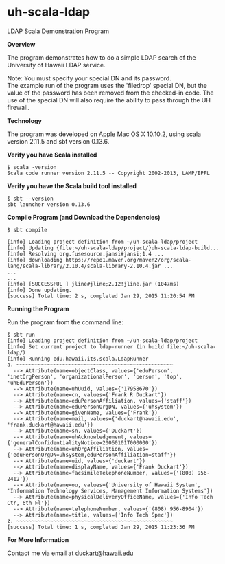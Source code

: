 uh-scala-ldap
===========

LDAP Scala Demonstration Program

**Overview**

The program demonstrates how to do a simple LDAP search
of the University of Hawaii LDAP service. 

Note: You must specify your special DN and its password.<br/>
The example run of the program uses the 'filedrop' special DN,
but the value of the password has been removed from the 
checked-in code. The use of the special DN will also require 
the ability to pass through the UH firewall.

**Technology**

The program was developed on Apple Mac OS X 10.10.2,
using scala version 2.11.5 and sbt version 0.13.6.

**Verify you have Scala installed**

    $ scala -version
    Scala code runner version 2.11.5 -- Copyright 2002-2013, LAMP/EPFL

**Verify you have the Scala build tool installed**

    $ sbt --version
    sbt launcher version 0.13.6

**Compile Program (and Download the Dependencies)**

    $ sbt compile

    [info] Loading project definition from ~/uh-scala-ldap/project
    [info] Updating {file:~/uh-scala-ldap/project/}uh-scala-ldap-build...
    [info] Resolving org.fusesource.jansi#jansi;1.4 ...
    [info] downloading https://repo1.maven.org/maven2/org/scala-lang/scala-library/2.10.4/scala-library-2.10.4.jar ...
    ...
    ...
    [info] [SUCCESSFUL ] jline#jline;2.12!jline.jar (1047ms)
    [info] Done updating.
    [success] Total time: 2 s, completed Jan 29, 2015 11:20:54 PM

**Running the Program**

Run the program from the command line: 

    $ sbt run
    [info] Loading project definition from ~/uh-scala-ldap/project
    [info] Set current project to ldap-runner (in build file:~/uh-scala-ldap/)
    [info] Running edu.hawaii.its.scala.LdapRunner 
    a. ~~~~~~~~~~~~~~~~~~~~~~~~~~~~~~~~~~~~~~~~~~~~~~~~~~~
      --> Attribute(name=objectClass, values={'eduPerson', 'inetOrgPerson', 'organizationalPerson', 'person', 'top', 'uhEduPerson'})
      --> Attribute(name=uhUuid, values={'17958670'})
      --> Attribute(name=cn, values={'Frank R Duckart'})
      --> Attribute(name=eduPersonAffiliation, values={'staff'})
      --> Attribute(name=eduPersonOrgDN, values={'uhsystem'})
      --> Attribute(name=givenName, values={'Frank'})
      --> Attribute(name=mail, values={'duckart@hawaii.edu', 'frank.duckart@hawaii.edu'})
      --> Attribute(name=sn, values={'Duckart'})
      --> Attribute(name=uhAcknowledgement, values={'generalConfidentialityNotice=20060101T000000'})
      --> Attribute(name=uhOrgAffiliation, values={'eduPersonOrgDN=uhsystem,eduPersonAffiliation=staff'})
      --> Attribute(name=uid, values={'duckart'})
      --> Attribute(name=displayName, values={'Frank Duckart'})
      --> Attribute(name=facsimileTelephoneNumber, values={'(808) 956-2412'})
      --> Attribute(name=ou, values={'University of Hawaii System', 'Information Technology Services, Management Information Systems'})
      --> Attribute(name=physicalDeliveryOfficeName, values={'Info Tech Ctr, 6th Fl'})
      --> Attribute(name=telephoneNumber, values={'(808) 956-8904'})
      --> Attribute(name=title, values={'Info Tech Spec'})
    z. ~~~~~~~~~~~~~~~~~~~~~~~~~~~~~~~~~~~~~~~~~~~~~~~~~~~
    [success] Total time: 1 s, completed Jan 29, 2015 11:23:36 PM

**For More Information**

Contact me via email at duckart@hawaii.edu

